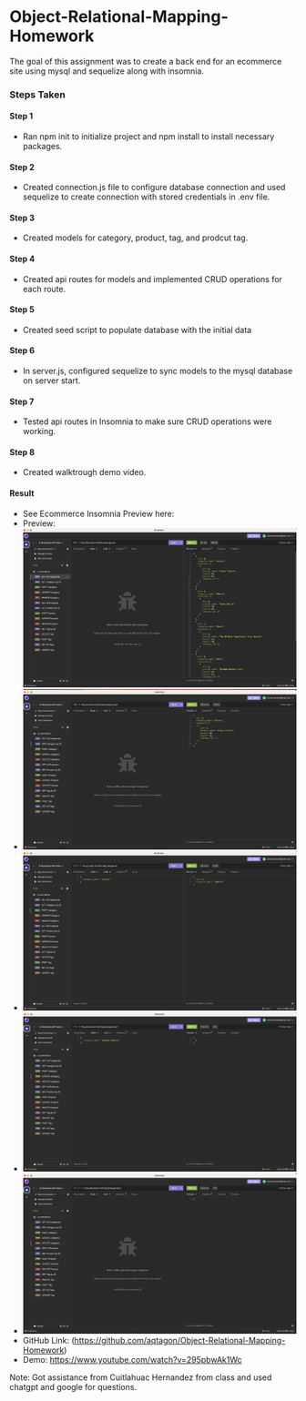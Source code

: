 # Object-Relational-Mapping-Homework
The goal of this assignment was to create a back end for an ecommerce site using mysql and sequelize along with insomnia.

### Steps Taken

#### Step 1 
- Ran npm init to initialize project and npm install to install necessary packages. 

#### Step 2
- Created connection.js file to configure database connection and used sequelize to create connection with stored credentials in .env file.

#### Step 3
- Created models for category, product, tag, and prodcut tag.

#### Step 4
- Created api routes for models and implemented CRUD operations for each route.

#### Step 5
- Created seed script to populate database with the initial data

#### Step 6
- In server.js, configured sequelize to sync models to the mysql database on server start.

#### Step 7
- Tested api routes in Insomnia to make sure CRUD operations were working.

#### Step 8
- Created walktrough demo video.

#### Result
- See Ecommerce Insomnia Preview here:
- Preview: ![Object-Relational-Mapping](<Images/Screenshot 2024-01-20 at 10.10.50 PM.png>)
- ![Object-Relational-Mapping](<Images/Screenshot 2024-01-20 at 10.11.15 PM.png>)
- ![Object-Relational-Mapping](<Images/Screenshot 2024-01-20 at 10.11.29 PM.png>)
- ![Object-Relational-Mapping](<Images/Screenshot 2024-01-20 at 9.45.56 PM.png>)
- ![Object-Relational-Mapping](<Images/Screenshot 2024-01-20 at 9.46.13 PM.png>)
- GitHub Link: (https://github.com/aqtagon/Object-Relational-Mapping-Homework)
- Demo: https://www.youtube.com/watch?v=295pbwAk1Wc

Note: Got assistance from Cuitlahuac Hernandez from class and used chatgpt and google for questions.